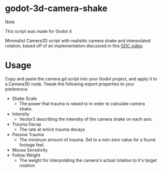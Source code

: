 # godot-3d-camera-shake
> [!NOTE]
> This script was made for Godot 4

Minimalist Camera3D script with realisitic camera shake and interpolated rotation, based off of an implementation discussed in this [GDC video](https://www.youtube.com/watch?v=tu-Qe66AvtY).

# Usage
Copy and paste the camera.gd script into your Godot project, and apply it to a Camera3D node. Tweak the following export properties to your preference:
* Shake Scale
  * The power that trauma is raised to in order to calculate camera shake. 
* Intensity
  * Vector3 describing the intensity of the camera shake on each axis.
* Trauma Decay
  * The rate at which trauma decays
* Passive Trauma
  * The minimum amount of trauma. Set to a non-zero value for a found footage feel.
* Mouse Sensitivity
* Follow Weight
  * The weight for interpolating the camera's actual rotation to it's target rotation
